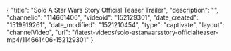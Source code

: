 {
    "title": "Solo A Star Wars Story Official Teaser Trailer",
    "description": "",
    "channelid": "114661406",
    "videoid": "152129301",
    "date_created": "1519919261",
    "date_modified": "1521210454",
    "type": "captivate",
    "layout": "channelVideo",
    "url": "\/latest-videos\/solo-astarwarsstory-officialteaser-mp4\/114661406-152129301"
}